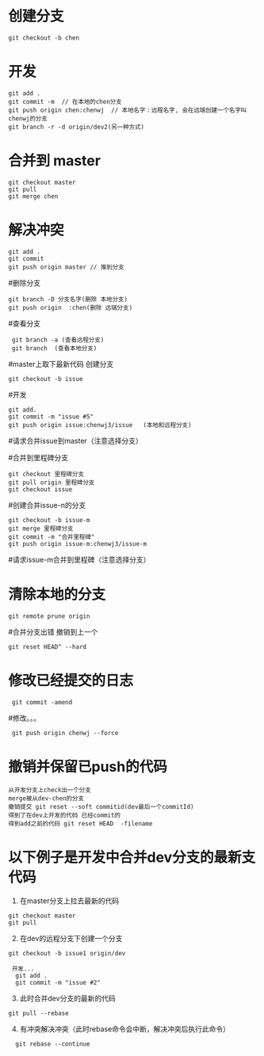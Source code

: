 

# 创建分支
````
git checkout -b chen
````
# 开发
````
git add .
git commit -m  // 在本地的chen分支
git push origin chen:chenwj  // 本地名字：远程名字, 会在远端创建一个名字叫 chenwj的分支
git branch -r -d origin/dev2(另一种方式)
````

# 合并到 master
````
git checkout master
git pull
git merge chen
````
# 解决冲突

````
git add .
git commit 
git push origin master // 推到分支
````

#删除分支
````
git branch -D 分支名字(删除 本地分支)
git push origin  :chen(删除 远端分支)
````


#查看分支
````
 git branch -a (查看远程分支)
 git branch  (查看本地分支)
`````






#master上取下最新代码 创建分支
````
git checkout -b issue 
````
#开发
````
git add.
git commit -m "issue #5"
git push origin issue:chenwj3/issue   (本地和远程分支)
````
#请求合并issue到master（注意选择分支）

#合并到里程碑分支
````
git checkout 里程碑分支
git pull origin 里程碑分支
git checkout issue
````
#创建合并issue-n的分支
````
git checkout -b issue-m
git merge 里程碑分支  
git commit -m "合并里程碑"
git push origin issue-m:chenwj3/issue-m

````
#请求issue-m合并到里程碑（注意选择分支）


# 清除本地的分支
````
git remote prune origin
````



#合并分支出错 撤销到上一个
````
git reset HEAD^ --hard
````

# 修改已经提交的日志
````
 git commit -amend 
````
#修改。。。
````
 git push origin chenwj --force
````

# 撤销并保留已push的代码
````
从开发分支上check出一个分支
merge被从dev-chen的分支
撤销提交 git reset --soft commitid(dev最后一个commitId)
得到了在dev上开发的代码 已经commit的
得到add之前的代码 git reset HEAD  -filename

````


# 以下例子是开发中合并dev分支的最新支代码
  
1. 在master分支上拉去最新的代码
````
git checkout master
git pull
````
2. 在dev的远程分支下创建一个分支
````
git checkout -b issue1 origin/dev

 开发...
  git add .
  git commit -m "issue #2"
````
3. 此时合并dev分支的最新的代码  
````
git pull --rebase 

````
4. 有冲突解决冲突（此时rebase命令会中断，解决冲突后执行此命令）
````
  git rebase --continue 
````
